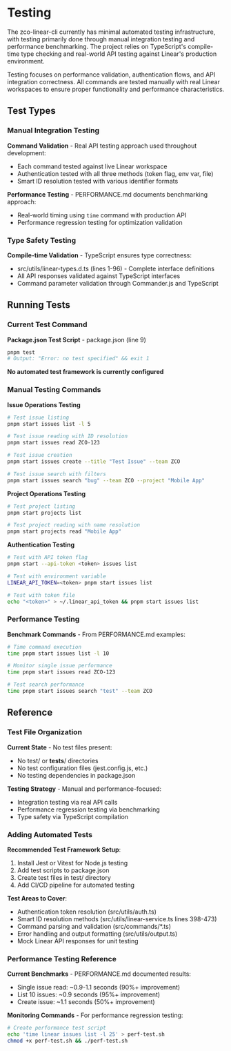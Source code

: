 <!-- Generated: 2025-08-30T19:51:49+02:00 -->

# Testing

The zco-linear-cli currently has minimal automated testing infrastructure, with
testing primarily done through manual integration testing and performance
benchmarking. The project relies on TypeScript's compile-time type checking and
real-world API testing against Linear's production environment.

Testing focuses on performance validation, authentication flows, and API
integration correctness. All commands are tested manually with real Linear
workspaces to ensure proper functionality and performance characteristics.

## Test Types

### Manual Integration Testing

**Command Validation** - Real API testing approach used throughout development:

- Each command tested against live Linear workspace
- Authentication tested with all three methods (token flag, env var, file)
- Smart ID resolution tested with various identifier formats

**Performance Testing** - PERFORMANCE.md documents benchmarking approach:

- Real-world timing using `time` command with production API
- Performance regression testing for optimization validation

### Type Safety Testing

**Compile-time Validation** - TypeScript ensures type correctness:

- src/utils/linear-types.d.ts (lines 1-96) - Complete interface definitions
- All API responses validated against TypeScript interfaces
- Command parameter validation through Commander.js and TypeScript

## Running Tests

### Current Test Command

**Package.json Test Script** - package.json (line 9)

```bash
pnpm test
# Output: "Error: no test specified" && exit 1
```

**No automated test framework is currently configured**

### Manual Testing Commands

**Issue Operations Testing**

```bash
# Test issue listing
pnpm start issues list -l 5

# Test issue reading with ID resolution
pnpm start issues read ZCO-123

# Test issue creation
pnpm start issues create --title "Test Issue" --team ZCO

# Test issue search with filters
pnpm start issues search "bug" --team ZCO --project "Mobile App"
```

**Project Operations Testing**

```bash
# Test project listing
pnpm start projects list

# Test project reading with name resolution
pnpm start projects read "Mobile App"
```

**Authentication Testing**

```bash
# Test with API token flag
pnpm start --api-token <token> issues list

# Test with environment variable
LINEAR_API_TOKEN=<token> pnpm start issues list

# Test with token file
echo "<token>" > ~/.linear_api_token && pnpm start issues list
```

### Performance Testing

**Benchmark Commands** - From PERFORMANCE.md examples:

```bash
# Time command execution
time pnpm start issues list -l 10

# Monitor single issue performance
time pnpm start issues read ZCO-123

# Test search performance
time pnpm start issues search "test" --team ZCO
```

## Reference

### Test File Organization

**Current State** - No test files present:

- No test/ or **tests**/ directories
- No test configuration files (jest.config.js, etc.)
- No testing dependencies in package.json

**Testing Strategy** - Manual and performance-focused:

- Integration testing via real API calls
- Performance regression testing via benchmarking
- Type safety via TypeScript compilation

### Adding Automated Tests

**Recommended Test Framework Setup**:

1. Install Jest or Vitest for Node.js testing
2. Add test scripts to package.json
3. Create test files in test/ directory
4. Add CI/CD pipeline for automated testing

**Test Areas to Cover**:

- Authentication token resolution (src/utils/auth.ts)
- Smart ID resolution methods (src/utils/linear-service.ts lines 398-473)
- Command parsing and validation (src/commands/*.ts)
- Error handling and output formatting (src/utils/output.ts)
- Mock Linear API responses for unit testing

### Performance Testing Reference

**Current Benchmarks** - PERFORMANCE.md documented results:

- Single issue read: ~0.9-1.1 seconds (90%+ improvement)
- List 10 issues: ~0.9 seconds (95%+ improvement)
- Create issue: ~1.1 seconds (50%+ improvement)

**Monitoring Commands** - For performance regression testing:

```bash
# Create performance test script
echo 'time linear issues list -l 25' > perf-test.sh
chmod +x perf-test.sh && ./perf-test.sh
```
